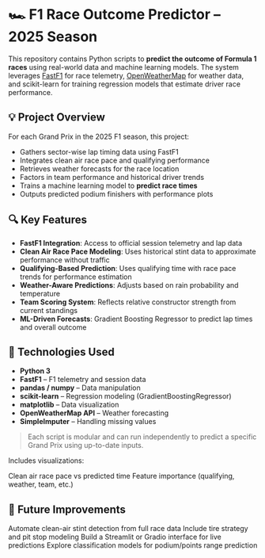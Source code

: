 # 🏎️ F1 Race Outcome Predictor – 2025 Season

This repository contains Python scripts to **predict the outcome of Formula 1 races** using real-world data and machine learning models. The system leverages [FastF1](https://theoehrly.github.io/Fast-F1/) for race telemetry, [OpenWeatherMap](https://openweathermap.org/api) for weather data, and scikit-learn for training regression models that estimate driver race performance.

## 💡 Project Overview

For each Grand Prix in the 2025 F1 season, this project:
- Gathers sector-wise lap timing data using FastF1
- Integrates clean air race pace and qualifying performance
- Retrieves weather forecasts for the race location
- Factors in team performance and historical driver trends
- Trains a machine learning model to **predict race times**
- Outputs predicted podium finishers with performance plots

## 🔍 Key Features
- **FastF1 Integration**: Access to official session telemetry and lap data
- **Clean Air Race Pace Modeling**: Uses historical stint data to approximate performance without traffic
- **Qualifying-Based Prediction**: Uses qualifying time with race pace trends for performance estimation
- **Weather-Aware Predictions**: Adjusts based on rain probability and temperature
- **Team Scoring System**: Reflects relative constructor strength from current standings
- **ML-Driven Forecasts**: Gradient Boosting Regressor to predict lap times and overall outcome

## 🧠 Technologies Used

- **Python 3**
- **FastF1** – F1 telemetry and session data
- **pandas / numpy** – Data manipulation
- **scikit-learn** – Regression modeling (GradientBoostingRegressor)
- **matplotlib** – Data visualization
- **OpenWeatherMap API** – Weather forecasting
- **SimpleImputer** – Handling missing values


> Each script is modular and can run independently to predict a specific Grand Prix using up-to-date inputs.

Includes visualizations:

Clean air race pace vs predicted time
Feature importance (qualifying, weather, team, etc.)

## 🚀 Future Improvements

Automate clean-air stint detection from full race data
Include tire strategy and pit stop modeling
Build a Streamlit or Gradio interface for live predictions
Explore classification models for podium/points range prediction
